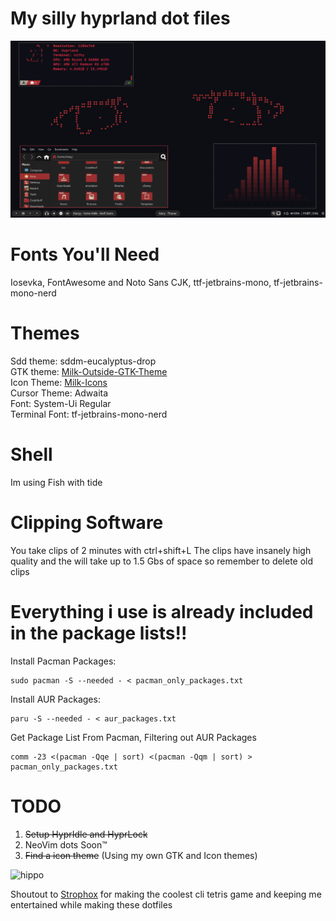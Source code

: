 # My silly hyprland dot files

![hippo](https://github.com/Kiaryy/DotFiles/blob/master/capture.png)

# Fonts You'll Need

Iosevka, FontAwesome and Noto Sans CJK, ttf-jetbrains-mono, tf-jetbrains-mono-nerd

# Themes

Sdd theme: sddm-eucalyptus-drop <br/>
GTK theme: [Milk-Outside-GTK-Theme](https://github.com/Kiaryy/Milk-Outside-GTK-Theme) <br/>
Icon Theme: [Milk-Icons](https://github.com/Kiaryy/Milk-Outside-a-Bag-Icon-Set) <br/>
Cursor Theme: Adwaita <br/>
Font: System-Ui Regular <br/>
Terminal Font: tf-jetbrains-mono-nerd <br/>

# Shell

Im using Fish with tide

# Clipping Software

You take clips of 2 minutes with ctrl+shift+L
The clips have insanely high quality and the will take up to 1.5 Gbs of space so remember to delete old clips

# Everything i use is already included in the package lists!!

Install Pacman Packages:

```
sudo pacman -S --needed - < pacman_only_packages.txt
```

Install AUR Packages:

```
paru -S --needed - < aur_packages.txt
```

Get Package List From Pacman, Filtering out AUR Packages

```
comm -23 <(pacman -Qqe | sort) <(pacman -Qqm | sort) > pacman_only_packages.txt
```

# TODO

1. ~~Setup HyprIdle and HyprLock~~
2. NeoVim dots Soon™
3. ~~Find a icon theme~~ (Using my own GTK and Icon themes)

![hippo](https://media.tenor.com/qJRMLPlR3_8AAAAi/maxwell-cat.gif)

Shoutout to [Strophox](https://github.com/Strophox) for making the coolest cli tetris game and keeping me entertained while making these dotfiles
